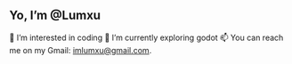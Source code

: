##  Yo, I’m @Lumxu
👀 I’m interested in coding
🌱 I’m currently exploring godot
📫 You can reach me on my Gmail: imlumxu@gmail.com.
